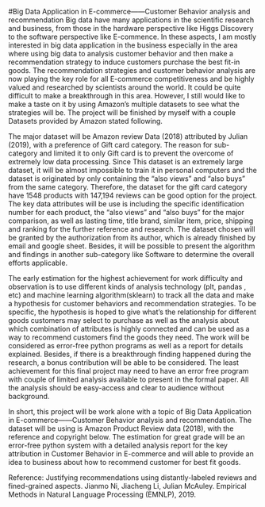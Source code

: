 #Big Data Application in E-commerce——Customer Behavior analysis and recommendation
Big data have many applications in the scientific research and business, from those in the hardware perspective like Higgs Discovery to the software perspective like E-commence. In these aspects, I am mostly interested in big data application in the business especially in the area where using big data to analysis customer behavior and then make a recommendation strategy to induce customers purchase the best fit-in goods. The recommendation strategies and customer behavior analysis are now playing the key role for all E-commerce competitiveness and be highly valued and researched by scientists around the world. It could be quite difficult to make a breakthrough in this area. However, I still would like to make a taste on it by using Amazon’s multiple datasets to see what the strategies will be. The project will be finished by myself with a couple Datasets provided by Amazon stated following.

The major dataset will be Amazon review Data (2018) attributed by Julian (2019), with a preference of Gift card category. The reason for sub-category and limited it to only Gift card is to prevent the overcome of extremely low data processing. Since This dataset is an extremely large dataset, it will be almost impossible to train it in personal computers and the dataset is originated by only containing the “also views” and “also buys” from the same category. Therefore, the dataset for the gift card category have 1548 products with 147,194 reviews can be good option for the project. The key data attributes will be use is including the specific identification number for each product, the “also views” and “also buys” for the major comparison, as well as lasting time, title brand, similar item, price, shipping and ranking for the further reference and research. The dataset chosen will be granted by the authorization from its author, which is already finished by email and google sheet. Besides, it will be possible to present the algorithm and findings in another sub-category like Software to determine the overall efforts applicable.

The early estimation for the highest achievement for work difficulty and observation is to use different kinds of analysis technology (plt, pandas , etc) and machine learning algorithm(sklearn) to track all the data and make a hypothesis for customer behaviors and recommendation strategies. To be specific, the hypothesis is hoped to give what’s the relationship for different goods customers may select to purchase as well as the analysis about which combination of attributes is highly connected and can be used as a way to recommend customers find the goods they need. The work will be considered as error-free python programs as well as a report for details explained. Besides, if there is a breakthrough finding happened during the research, a bonus contribution will be able to be considered. The least achievement for this final project may need to have an error free program with couple of limited analysis available to present in the formal paper. All the analysis should be easy-access and clear to audience without background.

In short, this project will be work alone with a topic of Big Data Application in E-commerce——Customer Behavior analysis and recommendation. The dataset will be using is Amazon Product Review data (2018), with the reference and copyright below. The estimation for great grade will be an error-free python system with a detailed analysis report for the key attribution in Customer Behavior in E-commerce and will able to provide an idea to business about how to recommend customer for best fit goods.


Reference: 
Justifying recommendations using distantly-labeled reviews and fined-grained aspects. Jianmo Ni, Jiacheng Li, Julian McAuley. Empirical Methods in Natural Language Processing (EMNLP), 2019.


